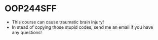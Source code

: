 # OOP244SFF
- This course can cause traumatic brain injury!
- In stead of copying those stupid codes, send me an email if you have any questions!
